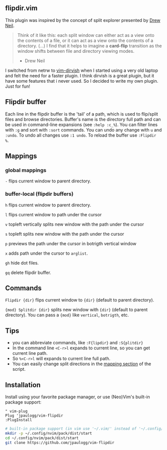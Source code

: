 ## flipdir.vim

This plugin was inspired by the concept of split explorer presented by [Drew Neil](http://vimcasts.org/blog/2013/01/oil-and-vinegar-split-windows-and-project-drawer/).

> Think of it like this: each split window can either act as a view onto the contents of a file, or it
> can act as a view onto the contents of a directory. (...) I find that it helps to imagine a
> **card-flip** transition as the window shifts between file and directory viewing modes.
> - Drew Neil

I switched from netrw to [vim-dirvish](https://github.com/justinmk/vim-dirvish) when I started using a
very old laptop and felt the need for a faster plugin. I think dirvish is a great plugin, but it
have some features that i never used. So I decided to write my own plugin. Just for fun!

## Flipdir buffer

Each line in the flipdir buffer is the 'tail' of a path, which is used to flip/split files and browse directories.
Buffer's name is the directory full path and can be used in command-line expansions (see `:help
:c_%`). You can filter lines with `:g` and sort with `:sort` commands. You can undo any change with
`u` and `:undo`. To undo all changes use `:1 undo`. To reload the buffer use `:Flipdir %`.

## Mappings

### global mappings

`-` flips current window to parent directory.

### buffer-local (flipdir buffers)

`h` flips current window to parent directory.

`l` flips current window to path under the cursor

`v` topleft vertically splits new window with the path under the cursor

`s` topleft splits new window with the path under the cursor

`p` previews the path under the cursor in botrigth vertical window

`x` adds path under the cursor to `arglist`.

`gh` hide dot files.

`gq` delete flipdir buffer.

## Commands

`Flipdir {dir}` flips current window to `{dir}` (default to parent directory).

`{mod} Splitdir {dir}` splits new window with `{dir}` (default to parent directory).
You can pass a `{mod}` like `vertical`, `botrigth`, etc.

## Tips

- you can abbreviate commands, like `:F{lipdir}` and `:S{plitdir}`
- In the command line `<C-r>l` expands to current line, so you can get current line path.
- So `%<C-r>l` will expands to current line full path.
- You can easily change split directions in the [mapping section](https://github.com/jpaulogg/vim-flipdir/blob/ee2b8801eefacb533b82f5d679682566142d6820/plugin/flipdir.vim#L24-L27)
  of the script.

## Installation

Install using your favorite package manager, or use (Neo)Vim's built-in package support:

```vim
" vim-plug
Plug 'jpaulogg/vim-flipdir
:PlugInstall
```

```bash
# built-in package support (in vim use '~/.vim/' instead of '~/.config/nvim')
mkdir -p ~/.config/nvim/pack/dist/start
cd ~/.config/nvim/pack/dist/start
git clone https://github.com/jpaulogg/vim-flipdir
```

